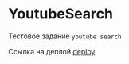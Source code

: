 # YoutubeSearch

Тестовое задание `youtube search`<br/>

Ссылка на деплой [deploy](https://kornienko199004.github.io/youtube-search)
